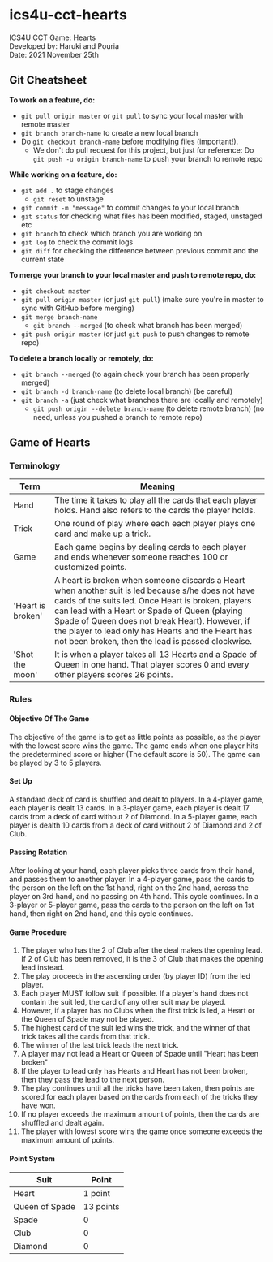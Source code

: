 # ics4u-cct-hearts
ICS4U CCT Game: Hearts  
Developed by: Haruki and Pouria  
Date: 2021 November 25th

## Git Cheatsheet
__To work on a feature, do:__ 
* `git pull origin master` or `git pull` to sync your local master with remote master
* `git branch branch-name` to create a new local branch
* Do `git checkout branch-name` before modifying files (important!).
  * We don't do pull request for this project, but just for reference: Do `git push -u origin branch-name` to push your branch to remote repo

__While working on a feature, do:__
* `git add .` to stage changes
  * `git reset` to unstage
* `git commit -m "message"` to commit changes to your local branch
* `git status` for checking what files has been modified, staged, unstaged etc
* `git branch` to check which branch you are working on
* `git log` to check the commit logs
* `git diff` for checking the difference between previous commit and the current state

__To merge your branch to your local master and push to remote repo, do:__
* `git checkout master`
* `git pull origin master` (or just `git pull`) (make sure you're in master to sync with GitHub before merging)
* `git merge branch-name`
  * `git branch --merged` (to check what branch has been merged)
* `git push origin master` (or just `git push` to push changes to remote repo)

__To delete a branch locally or remotely, do:__
* `git branch --merged` (to again check your branch has been properly merged)
* `git branch -d branch-name` (to delete local branch) (be careful)
* `git branch -a` (just check what branches there are locally and remotely)
  * `git push origin --delete branch-name` (to delete remote branch) (no need, unless you pushed a branch to remote repo)

## Game of Hearts
### Terminology
Term | Meaning
---------- | ----------
Hand | The time it takes to play all the cards that each player holds. Hand also refers to the cards the player holds. 
Trick | One round of play where each each player plays one card and make up a trick.
Game | Each game begins by dealing cards to each player and ends whenever someone reaches 100 or customized points. 
'Heart is broken' | A heart is broken when someone discards a Heart when another suit is led because s/he does not have cards of the suits led. Once Heart is broken, players can lead with a Heart or Spade of Queen (playing Spade of Queen does not break Heart). However, if the player to lead only has Hearts and the Heart has not been broken, then the lead is passed clockwise.
'Shot the moon' | It is when a player takes all 13 Hearts and a Spade of Queen in one hand. That player scores 0 and every other players scores 26 points.

### Rules
#### Objective Of The Game
The objective of the game is to get as little points as possible, as the player with the lowest score wins the game.
The game ends when one player hits the predetermined score or higher (The default score is 50).
The game can be played by 3 to 5 players.

#### Set Up
A standard deck of card is shuffled and dealt to players.
In a 4-player game, each player is dealt 13 cards.
In a 3-player game, each player is dealt 17 cards from a deck of card without 2 of Diamond. 
In a 5-player game, each player is dealth 10 cards from a deck of card without 2 of Diamond and 2 of Club. 

#### Passing Rotation
After looking at your hand, each player picks three cards from their hand, and passes them to another player.
In a 4-player game, pass the cards to the person on the left on the 1st hand, right on the 2nd hand, across the player on 3rd hand, and no passing on 4th hand. This cycle continues.
In a 3-player or 5-player game, pass the cards to the person on the left on 1st hand, then right on 2nd hand, and this cycle continues. 

#### Game Procedure
1. The player who has the 2 of Club after the deal makes the opening lead. If 2 of Club has been removed, it is the 3 of Club that makes the opening lead instead.
2. The play proceeds in the ascending order (by player ID) from the led player. 
3. Each player MUST follow suit if possible. If a player's hand does not contain the suit led, the card of any other suit may be played.
  1. However, if a player has no Clubs when the first trick is led, a Heart or the Queen of Spade may not be played.
4. The highest card of the suit led wins the trick, and the winner of that trick takes all the cards from that trick. 
5. The winner of the last trick leads the next trick.
  1. A player may not lead a Heart or Queen of Spade until "Heart has been broken"
  2. If the player to lead only has Hearts and Heart has not been broken, then they pass the lead to the next person.
6. The play continues until all the tricks have been taken, then points are scored for each player based on the cards from each of the tricks they have won.
7. If no player exceeds the maximum amount of points, then the cards are shuffled and dealt again.
8. The player with lowest score wins the game once someone exceeds the maximum amount of points.

#### Point System
Suit | Point
----- | -----
Heart | 1 point
Queen of Spade | 13 points
Spade | 0
Club | 0
Diamond | 0